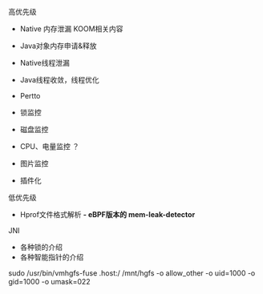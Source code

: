 高优先级
- Native 内存泄漏 KOOM相关内容
- Java对象内存申请&释放
- Native线程泄漏
- Java线程收敛，线程优化
- Pertto
- 锁监控
- 磁盘监控
- CPU、电量监控 ？
- 图片监控

- 插件化



低优先级
- Hprof文件格式解析
**- eBPF版本的 mem-leak-detector**





JNI
- 各种锁的介绍
- 各种智能指针的介绍




















sudo /usr/bin/vmhgfs-fuse .host:/ /mnt/hgfs -o allow_other -o uid=1000 -o gid=1000 -o umask=022
